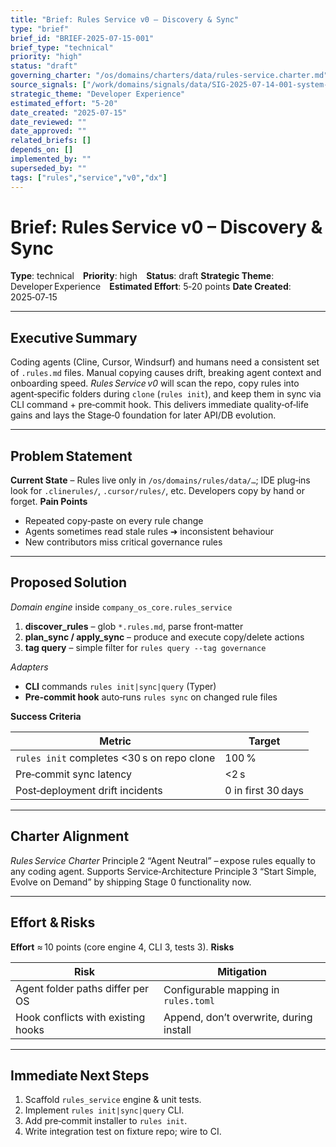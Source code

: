 ```yaml
---
title: "Brief: Rules Service v0 – Discovery & Sync"
type: "brief"
brief_id: "BRIEF-2025-07-15-001"
brief_type: "technical"
priority: "high"
status: "draft"
governing_charter: "/os/domains/charters/data/rules-service.charter.md"
source_signals: ["/work/domains/signals/data/SIG-2025-07-14-001-system-complexity.signal.md"]
strategic_theme: "Developer Experience"
estimated_effort: "5-20"
date_created: "2025-07-15"
date_reviewed: ""
date_approved: ""
related_briefs: []
depends_on: []
implemented_by: ""
superseded_by: ""
tags: ["rules","service","v0","dx"]
---
```


# **Brief: Rules Service v0 – Discovery & Sync**

**Type**: technical **Priority**: high **Status**: draft
**Strategic Theme**: Developer Experience **Estimated Effort**: 5‑20 points
**Date Created**: 2025‑07‑15

---

## Executive Summary
Coding agents (Cline, Cursor, Windsurf) and humans need a consistent set of `.rules.md` files. Manual copying causes drift, breaking agent context and onboarding speed.
*Rules Service v0* will scan the repo, copy rules into agent‑specific folders during `clone` (`rules init`), and keep them in sync via CLI command + pre‑commit hook. This delivers immediate quality‑of‑life gains and lays the Stage‑0 foundation for later API/DB evolution.

---

## Problem Statement
**Current State** – Rules live only in `/os/domains/rules/data/…`; IDE plug‑ins look for `.clinerules/`, `.cursor/rules/`, etc. Developers copy by hand or forget.
**Pain Points**

* Repeated copy‑paste on every rule change
* Agents sometimes read stale rules ➜ inconsistent behaviour
* New contributors miss critical governance rules

---

## Proposed Solution
*Domain engine* inside `company_os_core.rules_service`
1. **discover_rules** – glob `*.rules.md`, parse front‑matter
2. **plan_sync / apply_sync** – produce and execute copy/delete actions
3. **tag query** – simple filter for `rules query --tag governance`

*Adapters*
* **CLI** commands `rules init|sync|query` (Typer)
* **Pre‑commit hook** auto‑runs `rules sync` on changed rule files

**Success Criteria**

| Metric | Target |
|--------|--------|
| `rules init` completes <30 s on repo clone | 100 % |
| Pre‑commit sync latency | <2 s |
| Post‑deployment drift incidents | 0 in first 30 days |

---

## Charter Alignment
*Rules Service Charter* Principle 2 “Agent Neutral” – expose rules equally to any coding agent.
Supports Service‑Architecture Principle 3 “Start Simple, Evolve on Demand” by shipping Stage 0 functionality now.

---

## Effort & Risks
**Effort** ≈ 10 points (core engine 4, CLI 3, tests 3).
**Risks**

| Risk | Mitigation |
|------|------------|
| Agent folder paths differ per OS | Configurable mapping in `rules.toml` |
| Hook conflicts with existing hooks | Append, don’t overwrite, during install |

---

## Immediate Next Steps
1. Scaffold `rules_service` engine & unit tests.
2. Implement `rules init|sync|query` CLI.
3. Add pre‑commit installer to `rules init`.
4. Write integration test on fixture repo; wire to CI.
